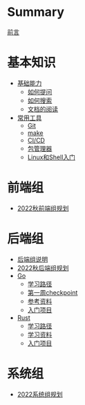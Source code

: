 # Summary

[前言](README.md)

# 基本知识

- [基础能力]()
	- [如何提问]()
	- [如何搜索]()
	- [文档的阅读]()
- [常用工具]()
	- [Git]()
	- [make]()
	- [CI/CD]()
	- [包管理器]()
	- [Linux和Shell入门]()

# 前端组

- [2022秋前端组规划]()

# 后端组

- [后端组说明](Backend/readme.md)
- [2022秋后端组规划](Backend/Plans/2022fall.md)
- [Go](Backend/Go/readme.md)
	- [学习路径](Backend/Go/tutorial.md)
	- [第一周checkpoint](Backend/Go/checkpoint.md)
	- [参考资料]()
	- [入门项目]()
- [Rust]()
	- [学习路径]()
	- [学习资料]()
	- [入门项目]()
	
# 系统组
- [2022系统组规划]()

